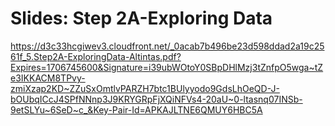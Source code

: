 # Slides: Step 2A-Exploring Data

https://d3c33hcgiwev3.cloudfront.net/_0acab7b496be23d598ddad2a19c2561f_5.Step2A-ExploringData-Altintas.pdf?Expires=1706745600&Signature=i39ubWOtoY0SBpDHlMzj3tZnfpO5wga~tZe3IKKACM8TPvy-zmiXzap2KD~ZZuSxOmtlvPARZH7btc1BUlyyodo9GdsLhOeQD-J-bOUbqICcJ4SPfNNnp3J9KRYGRpFjXQiNFVs4-20aU~0-ltasnq07INSb-9etSLYu~6SeD~c_&Key-Pair-Id=APKAJLTNE6QMUY6HBC5A